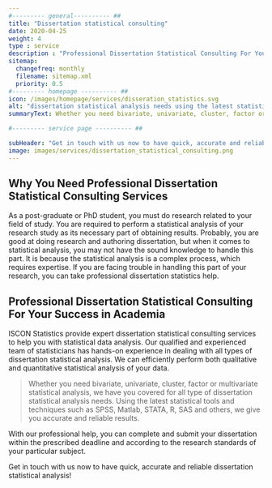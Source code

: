 ```yaml
---
#--------- general---------- ##
title: "Dissertation statistical consulting"
date: 2020-04-25
weight: 4
type : service
description : "Professional Dissertation Statistical Consulting For Your Success in Academia"
sitemap:
  changefreq: monthly
  filename: sitemap.xml
  priority: 0.5
#--------- homepage ---------- ##
icon: /images/homepage/services/disseration_statistics.svg
alt: "dissertation statistical analysis needs using the latest statistical tools and techniques"
summaryText: Whether you need bivariate, univariate, cluster, factor or multivariate statistical analysis, we have you covered for all type of dissertation statistical analysis needs. Using the latest statistical tools and techniques such as SPSS, Matlab, STATA, R, SAS and others, we give you accurate and reliable results.

#--------- service page ---------- ##

subHeader: "Get in touch with us now to have quick, accurate and reliable dissertation statistical analysis"
image: images/services/dissertation_statistical_consulting.png
---
```


## Why You Need Professional Dissertation Statistical Consulting Services

As a post-graduate or PhD student, you must do research related to your field of study. You are required to perform a statistical analysis of your research study as its necessary part of obtaining results.
Probably, you are good at doing research and authoring dissertation, but when it comes to statistical analysis, you may not have the sound knowledge to handle this part. It is because the statistical analysis is a complex process, which requires expertise. If you are facing trouble in handling this part of your research, you can take professional dissertation statistics help.

## Professional Dissertation Statistical Consulting For Your Success in Academia

ISCON Statistics provide expert dissertation statistical consulting services to help you with statistical data analysis. Our qualified and experienced team of statisticians has hands-on experience in dealing with all types of dissertation statistical analysis. We can efficiently perform both qualitative and quantitative statistical analysis of your data. 

> Whether you need bivariate, univariate, cluster, factor or multivariate statistical analysis, we have you covered for all type of dissertation statistical analysis needs. Using the latest statistical tools and techniques such as SPSS, Matlab, STATA, R, SAS and others, we give you accurate and reliable results. 

With our professional help, you can complete and submit your dissertation within the prescribed deadline and according to the research standards of your particular subject.

Get in touch with us now to have quick, accurate and reliable dissertation statistical analysis!

